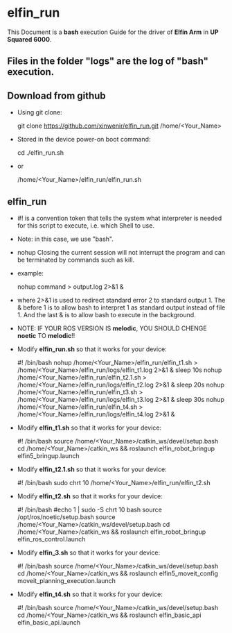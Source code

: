 # elfin_run
This Document is a **bash** execution Guide for the driver of **Elfin Arm** in **UP Squared 6000**.

## Files in the folder "logs" are the log of "bash" execution.

## Download from github

- Using git clone:

    git clone https://github.com/xinwenir/elfin_run.git /home/<Your_Name>

- Stored in the device power-on boot command:

    cd <YOUR PATH OF ELFIN_RUN>
    ./elfin_run.sh

- or

    /home/<Your_Name>/elfin_run/elfin_run.sh

## elfin_run
- #! is a convention token that tells the system what interpreter is needed for this script to execute, i.e. which Shell to use. 
- Note: in this case, we use "bash".
- nohup Closing the current session will not interrupt the program and can be terminated by commands such as kill.
- example:

    nohup command > output.log 2>&1 &

- where 2>&1 is used to redirect standard error 2 to standard output 1. The & before 1 is to allow bash to interpret 1 as standard output instead of file 1. And the last & is to allow bash to execute in the background.

- NOTE: IF YOUR ROS VERSION IS **melodic**, YOU SHOULD CHENGE **noetic** TO **melodic**!!
- Modify **elfin_run.sh** so that it works for your device:

    #! /bin/bash
    nohup /home/<Your_Name>/elfin_run/elfin_t1.sh > /home/<Your_Name>/elfin_run/logs/elfin_t1.log 2>&1 &
    sleep 10s
    nohup /home/<Your_Name>/elfin_run/elfin_t2.1.sh > /home/<Your_Name>/elfin_run/logs/elfin_t2.log 2>&1 & 
    sleep 20s
    nohup /home/<Your_Name>/elfin_run/elfin_t3.sh > /home/<Your_Name>/elfin_run/logs/elfin_t3.log 2>&1 &
    sleep 30s
    nohup /home/<Your_Name>/elfin_run/elfin_t4.sh > /home/<Your_Name>/elfin_run/logs/elfin_t4.log 2>&1 &

- Modify **elfin_t1.sh** so that it works for your device: 

    #! /bin/bash
    source /home/<Your_Name>/catkin_ws/devel/setup.bash
    cd /home/<Your_Name>/catkin_ws && roslaunch elfin_robot_bringup elfin5_bringup.launch

- Modify **elfin_t2.1.sh** so that it works for your device: 

    #! /bin/bash
    sudo chrt 10 /home/<Your_Name>/elfin_run/elfin_t2.sh

- Modify **elfin_t2.sh** so that it works for your device: 

    #! /bin/bash
    #echo 1 | sudo -S chrt 10 bash
    source /opt/ros/noetic/setup.bash
    source /home/<Your_Name>/catkin_ws/devel/setup.bash
    cd /home/<Your_Name>/catkin_ws && roslaunch elfin_robot_bringup elfin_ros_control.launch

- Modify **elfin_3.sh** so that it works for your device: 

    #! /bin/bash
    source /home/<Your_Name>/catkin_ws/devel/setup.bash
    cd /home/<Your_Name>/catkin_ws && roslaunch elfin5_moveit_config moveit_planning_execution.launch

- Modify **elfin_t4.sh** so that it works for your device: 

    #! /bin/bash
    source /home/<Your_Name>/catkin_ws/devel/setup.bash
    cd /home/<Your_Name>/catkin_ws && roslaunch elfin_basic_api elfin_basic_api.launch

